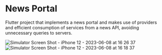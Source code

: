 # News Portal

Flutter project that implements a news portal and makes use of providers and efficient consumption of services from a news API, avoiding unnecessary queries to servers.

![Simulator Screen Shot - iPhone 12 - 2023-06-08 at 16 26 37](https://github.com/sgaldeano/News-Portal/assets/32582213/001dedd4-e74e-4c9a-a595-1b473ca7c4d9)
![Simulator Screen Shot - iPhone 12 - 2023-06-08 at 16 18 37](https://github.com/sgaldeano/News-Portal/assets/32582213/588ed7c6-b4a8-4209-b77b-591d2864d646)
